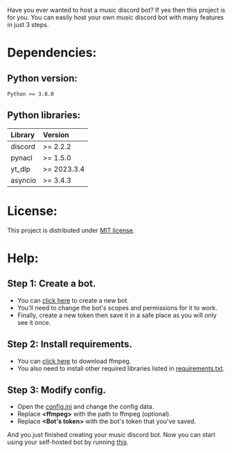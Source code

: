Have you ever wanted to host a music discord bot? If yes then this project is for you. You can easily host your own music discord bot with many features in just 3 steps.

# **Dependencies:**

## Python version:

    Python >= 3.8.0

## Python libraries:

| Library |  Version  |
|:--------|:----------|
|discord  |>= 2.2.2   |
|pynacl   |>= 1.5.0   |
|yt_dlp   |>= 2023.3.4|
|asyncio  |>= 3.4.3   |


# **License:**

This project is distributed under [MIT license](https://github.com/YoutuberTom/Music_Bot_On_Discord/blob/main/LICENSE).

# **Help:**

## Step 1: Create a bot.

- You can [click here](https://discord.com/developers/applications) to create a new bot.
- You'll need to change the bot's scopes and permissions for it to work.
- Finally, create a new token then save it in a safe place as you will only see it once.

## Step 2: Install requirements.

- You can [click here](https://ffmpeg.org/download.html) to download ffmpeg.
- You also need to install other required libraries listed in [requirements.txt](https://github.com/YoutuberTom/Music_Bot_On_Discord/blob/main/Music_Bot/requirements.txt).

## Step 3: Modify config.

- Open the [config.ini](https://github.com/YoutuberTom/Music_Bot_On_Discord/blob/main/Music_Bot/config.ini) and change the config data.
- Replace **\<ffmpeg>**  with the path to ffmpeg (optional).
- Replace **\<Bot's token>** with the bot's token that you've saved.

And you just finished creating your music discord bot. Now you can start using your self-hosted bot by running [this](https://github.com/YoutuberTom/Music_Bot_On_Discord/blob/main/Music_Bot/Music_Bot.py).
